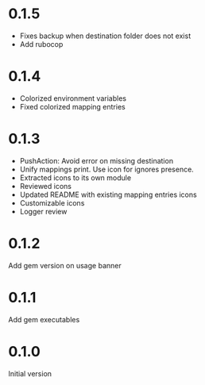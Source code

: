 # 0.1.5

- Fixes backup when destination folder does not exist
- Add rubocop


# 0.1.4

- Colorized environment variables
- Fixed colorized mapping entries

# 0.1.3

- PushAction: Avoid error on missing destination
- Unify mappings print. Use icon for ignores presence.
- Extracted icons to its own module
- Reviewed icons
- Updated README with existing mapping entries icons
- Customizable icons
- Logger review

# 0.1.2

Add gem version on usage banner

# 0.1.1

Add gem executables

# 0.1.0

Initial version
